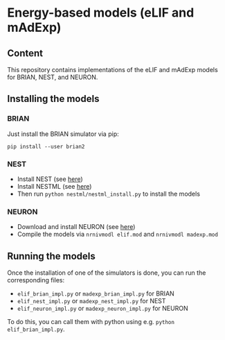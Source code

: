 # Energy-based models (eLIF and mAdExp)


## Content

This repository contains implementations of the eLIF and mAdExp models
for BRIAN, NEST, and NEURON.


## Installing the models

### BRIAN

Just install the BRIAN simulator via pip:

    pip install --user brian2

### NEST

* Install NEST (see [here](https://nest-simulator.readthedocs.io/en/stable/installation/index.html))
* Install NESTML (see [here](https://github.com/nest/nestml#installing-nestml))
* Then run ``python nestml/nestml_install.py`` to install the models

### NEURON

* Download and install NEURON (see [here](https://www.neuron.yale.edu/neuron/download))
* Compile the models via ``nrnivmodl elif.mod`` and
  ``nrnivmodl madexp.mod``


## Running the models

Once the installation of one of the simulators is done, you can run the
corresponding files:

* ``elif_brian_impl.py`` or ``madexp_brian_impl.py`` for BRIAN
* ``elif_nest_impl.py`` or ``madexp_nest_impl.py`` for NEST
* ``elif_neuron_impl.py`` or ``madexp_neuron_impl.py`` for NEURON

To do this, you can call them with python using e.g.
``python elif_brian_impl.py``.
